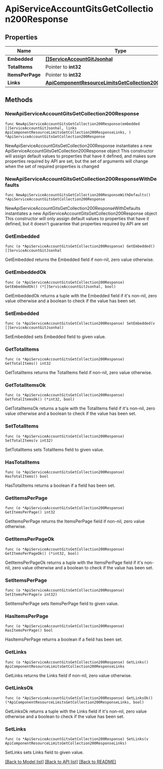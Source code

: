# ApiServiceAccountGitsGetCollection200Response

## Properties

Name | Type | Description | Notes
------------ | ------------- | ------------- | -------------
**Embedded** | [**[]ServiceAccountGitJsonhal**](ServiceAccountGitJsonhal.md) |  | 
**TotalItems** | Pointer to **int32** |  | [optional] 
**ItemsPerPage** | Pointer to **int32** |  | [optional] 
**Links** | [**ApiComponentResourceLimitsGetCollection200ResponseLinks**](ApiComponentResourceLimitsGetCollection200ResponseLinks.md) |  | 

## Methods

### NewApiServiceAccountGitsGetCollection200Response

`func NewApiServiceAccountGitsGetCollection200Response(embedded []ServiceAccountGitJsonhal, links ApiComponentResourceLimitsGetCollection200ResponseLinks, ) *ApiServiceAccountGitsGetCollection200Response`

NewApiServiceAccountGitsGetCollection200Response instantiates a new ApiServiceAccountGitsGetCollection200Response object
This constructor will assign default values to properties that have it defined,
and makes sure properties required by API are set, but the set of arguments
will change when the set of required properties is changed

### NewApiServiceAccountGitsGetCollection200ResponseWithDefaults

`func NewApiServiceAccountGitsGetCollection200ResponseWithDefaults() *ApiServiceAccountGitsGetCollection200Response`

NewApiServiceAccountGitsGetCollection200ResponseWithDefaults instantiates a new ApiServiceAccountGitsGetCollection200Response object
This constructor will only assign default values to properties that have it defined,
but it doesn't guarantee that properties required by API are set

### GetEmbedded

`func (o *ApiServiceAccountGitsGetCollection200Response) GetEmbedded() []ServiceAccountGitJsonhal`

GetEmbedded returns the Embedded field if non-nil, zero value otherwise.

### GetEmbeddedOk

`func (o *ApiServiceAccountGitsGetCollection200Response) GetEmbeddedOk() (*[]ServiceAccountGitJsonhal, bool)`

GetEmbeddedOk returns a tuple with the Embedded field if it's non-nil, zero value otherwise
and a boolean to check if the value has been set.

### SetEmbedded

`func (o *ApiServiceAccountGitsGetCollection200Response) SetEmbedded(v []ServiceAccountGitJsonhal)`

SetEmbedded sets Embedded field to given value.


### GetTotalItems

`func (o *ApiServiceAccountGitsGetCollection200Response) GetTotalItems() int32`

GetTotalItems returns the TotalItems field if non-nil, zero value otherwise.

### GetTotalItemsOk

`func (o *ApiServiceAccountGitsGetCollection200Response) GetTotalItemsOk() (*int32, bool)`

GetTotalItemsOk returns a tuple with the TotalItems field if it's non-nil, zero value otherwise
and a boolean to check if the value has been set.

### SetTotalItems

`func (o *ApiServiceAccountGitsGetCollection200Response) SetTotalItems(v int32)`

SetTotalItems sets TotalItems field to given value.

### HasTotalItems

`func (o *ApiServiceAccountGitsGetCollection200Response) HasTotalItems() bool`

HasTotalItems returns a boolean if a field has been set.

### GetItemsPerPage

`func (o *ApiServiceAccountGitsGetCollection200Response) GetItemsPerPage() int32`

GetItemsPerPage returns the ItemsPerPage field if non-nil, zero value otherwise.

### GetItemsPerPageOk

`func (o *ApiServiceAccountGitsGetCollection200Response) GetItemsPerPageOk() (*int32, bool)`

GetItemsPerPageOk returns a tuple with the ItemsPerPage field if it's non-nil, zero value otherwise
and a boolean to check if the value has been set.

### SetItemsPerPage

`func (o *ApiServiceAccountGitsGetCollection200Response) SetItemsPerPage(v int32)`

SetItemsPerPage sets ItemsPerPage field to given value.

### HasItemsPerPage

`func (o *ApiServiceAccountGitsGetCollection200Response) HasItemsPerPage() bool`

HasItemsPerPage returns a boolean if a field has been set.

### GetLinks

`func (o *ApiServiceAccountGitsGetCollection200Response) GetLinks() ApiComponentResourceLimitsGetCollection200ResponseLinks`

GetLinks returns the Links field if non-nil, zero value otherwise.

### GetLinksOk

`func (o *ApiServiceAccountGitsGetCollection200Response) GetLinksOk() (*ApiComponentResourceLimitsGetCollection200ResponseLinks, bool)`

GetLinksOk returns a tuple with the Links field if it's non-nil, zero value otherwise
and a boolean to check if the value has been set.

### SetLinks

`func (o *ApiServiceAccountGitsGetCollection200Response) SetLinks(v ApiComponentResourceLimitsGetCollection200ResponseLinks)`

SetLinks sets Links field to given value.



[[Back to Model list]](../README.md#documentation-for-models) [[Back to API list]](../README.md#documentation-for-api-endpoints) [[Back to README]](../README.md)


